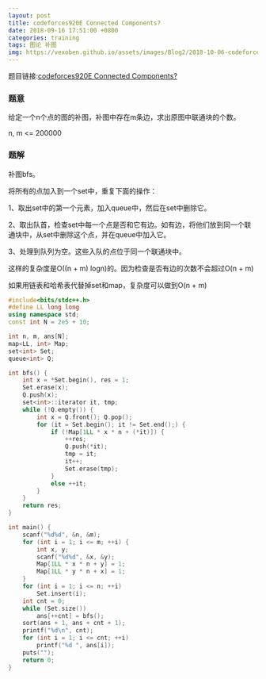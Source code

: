 ```yaml
---
layout: post
title: codeforces920E Connected Components?
date: 2018-09-16 17:51:00 +0800
categories: training
tags: 图论 补图
img: https://vexoben.github.io/assets/images/Blog2/2018-10-06-codeforces920e-connected-components.png
---
```


题目链接:[codeforces920E Connected Components?][1]

### **题意**

给定一个n个点的图的补图，补图中存在m条边，求出原图中联通块的个数。

n, m <= 200000

### **题解**

补图bfs。

将所有的点加入到一个set中，重复下面的操作：

1、取出set中的第一个元素，加入queue中，然后在set中删除它。

2、取出队首，检查set中每一个点是否和它有边。如有边，将他们放到同一个联通块中，从set中删除这个点，并在queue中加入它。

3、处理到队列为空。这些入队的点位于同一个联通块中。

这样的复杂度是O((n + m) logn)的。因为检查是否有边的次数不会超过O(n + m)

如果用链表和哈希表代替掉set和map，复杂度可以做到O(n + m)

```cpp
#include<bits/stdc++.h>
#define LL long long
using namespace std;
const int N = 2e5 + 10;

int n, m, ans[N];
map<LL, int> Map;
set<int> Set;
queue<int> Q;

int bfs() {
	int x = *Set.begin(), res = 1;
	Set.erase(x);
	Q.push(x);
	set<int>::iterator it, tmp;
	while (!Q.empty()) {
		int x = Q.front(); Q.pop();
		for (it = Set.begin(); it != Set.end();) {
			if (!Map[1LL * x * n + (*it)]) {
				++res;
				Q.push(*it);
				tmp = it;
				it++;
				Set.erase(tmp);
			}
			else ++it;
		}
	}
	return res; 
}

int main() {
	scanf("%d%d", &n, &m);
	for (int i = 1; i <= m; ++i) {
		int x, y;
		scanf("%d%d", &x, &y);
		Map[1LL * x * n + y] = 1;
		Map[1LL * y * n + x] = 1;
	}
	for (int i = 1; i <= n; ++i)
		Set.insert(i);
	int cnt = 0;
	while (Set.size())
		ans[++cnt] = bfs();
	sort(ans + 1, ans + cnt + 1);
	printf("%d\n", cnt);
	for (int i = 1; i <= cnt; ++i)
		printf("%d ", ans[i]);
	puts("");
	return 0;
}
```

[1]: http://codeforces.com/contest/920/problem/E